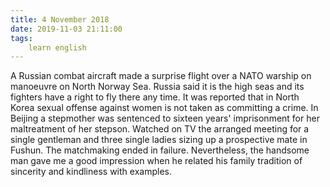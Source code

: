 ```yaml
---
title: 4 November 2018
date: 2019-11-03 21:11:00
tags:
    learn english
---
```


A Russian combat aircraft made a surprise flight over a NATO warship on manoeuvre on North Norway Sea. Russia said it is the high seas and its fighters have a right to fly there any time.
It was reported that in North Korea sexual offense against women is not taken as committing a crime.
In Beijing a stepmother was sentenced to sixteen years' imprisonment for her maltreatment of her stepson. 
Watched on TV the arranged meeting for a single gentleman and three single ladies sizing up a prospective mate in Fushun. The matchmaking ended in failure. Nevertheless, the handsome man gave me a good impression when he related his family tradition of sincerity and kindliness with examples.  